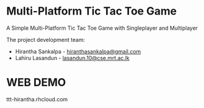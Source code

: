Multi-Platform Tic Tac Toe Game
======

A Simple Multi-Platform Tic Tac Toe Game with Singleplayer and Multiplayer

The project development team:
  * Hirantha Sankalpa - hiranthasankalpa@gmail.com
  * Lahiru Lasandun - lasandun.10@cse.mrt.ac.lk

WEB DEMO
========

ttt-hirantha.rhcloud.com